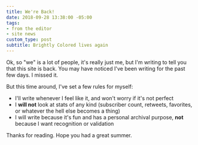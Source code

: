 ```yaml
---
title: We're Back!
date: 2018-09-28 13:38:00 -05:00
tags:
- from the editor
- site news
custom_type: post
subtitle: Brightly Colored lives again
---
```


Ok, so "we" is a lot of people, it's really just me, but I'm writing to tell you that this site is back. You may have noticed I've been writing for the past few days. I missed it.

But this time around, I've set a few rules for myself:

- I'll write whenever I feel like it, and won't worry if it's not perfect
- I **will not** look at stats of any kind (subscriber count, retweets, favorites, or whatever the hell else becomes a thing)
- I will write because it's fun and has a personal archival purpose, **not** because I want recognition or validation

Thanks for reading. Hope you had a great summer.